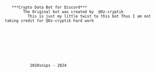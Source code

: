        ***Crypto Data Bot for Discord***
            The Original bot was created by  @Oz-cryptik
              This is just my little twist to this bot Thus I am not taking credit for @Oz-cryptik hard work




               




               2010snips - 2024
